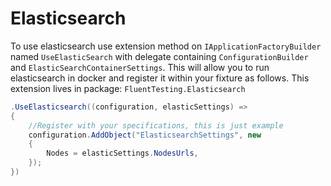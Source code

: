 
# Elasticsearch
To use elasticsearch use extension method on `IApplicationFactoryBuilder` named `UseElasticSearch` with delegate containing `ConfigurationBuilder` and `ElasticSearchContainerSettings`. This will allow you to run elasticsearch in docker and register it within your fixture as follows.
This extension lives in package: `FluentTesting.Elasticsearch`

```csharp
.UseElasticsearch((configuration, elasticSettings) =>
{
	//Register with your specifications, this is just example
	configuration.AddObject("ElasticsearchSettings", new
	{
		Nodes = elasticSettings.NodesUrls,
	});
})
```